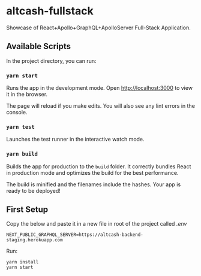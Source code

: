 # altcash-fullstack

Showcase of React+Apollo+GraphQL+ApolloServer Full-Stack Application.

## Available Scripts

In the project directory, you can run:

### `yarn start`

Runs the app in the development mode.
Open [http://localhost:3000](http://localhost:3000) to view it in the browser.

The page will reload if you make edits.
You will also see any lint errors in the console.

### `yarn test`

Launches the test runner in the interactive watch mode.

### `yarn build`

Builds the app for production to the `build` folder.
It correctly bundles React in production mode and optimizes the build for the best performance.

The build is minified and the filenames include the hashes.
Your app is ready to be deployed!

## First Setup

Copy the below and paste it in a new file in root of the project called _.env_

```
NEXT_PUBLIC_GRAPHQL_SERVER=https://altcash-backend-staging.herokuapp.com
```

Run:

```
yarn install
yarn start
```
